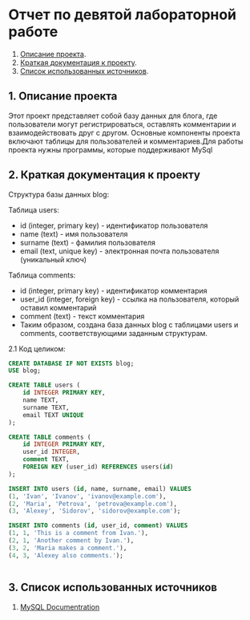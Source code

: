 # Отчет по девятой лабораторной работе

1. [Описание проекта](#1-описание-проекта).
2. [Краткая документация к проекту](#2-краткая-документация-к-проекту).
3. [Список использованных источников](#3-список-использованных-источников).

## 1. Описание проекта

Этот проект представляет собой базу данных для блога, где пользователи могут регистрироваться, оставлять комментарии и взаимодействовать друг с другом. Основные компоненты проекта включают таблицы для пользователей и комментариев.Для работы проекта нужны программы, которые поддерживают MySql

## 2. Краткая документация к проекту

Структура базы данных blog:

Таблица users:

- id (integer, primary key) - идентификатор пользователя
-  name (text) - имя пользователя
- surname (text) - фамилия пользователя
- email (text, unique key) - электронная почта пользователя (уникальный ключ)

Таблица comments:

- id (integer, primary key) - идентификатор комментария
- user_id (integer, foreign key) - ссылка на пользователя, который оставил комментарий
- comment (text) - текст комментария
- Таким образом, создана база данных blog с таблицами users и comments, соответствующими заданным структурам.

2.1 Код целиком:

```sql
CREATE DATABASE IF NOT EXISTS blog;
USE blog;

CREATE TABLE users (
    id INTEGER PRIMARY KEY,
    name TEXT,
    surname TEXT,
    email TEXT UNIQUE
);

CREATE TABLE comments (
    id INTEGER PRIMARY KEY,
    user_id INTEGER,
    comment TEXT,
    FOREIGN KEY (user_id) REFERENCES users(id)
);

INSERT INTO users (id, name, surname, email) VALUES
(1, 'Ivan', 'Ivanov', 'ivanov@example.com'),
(2, 'Maria', 'Petrova', 'petrova@example.com'),
(3, 'Alexey', 'Sidorov', 'sidorov@example.com');

INSERT INTO comments (id, user_id, comment) VALUES
(1, 1, 'This is a comment from Ivan.'),
(2, 1, 'Another comment by Ivan.'),
(3, 2, 'Maria makes a comment.'),
(4, 3, 'Alexey also comments.');



```

## 3. Список использованных источников

1. [MySQL Documentration](https://dev.mysql.com/doc/)
